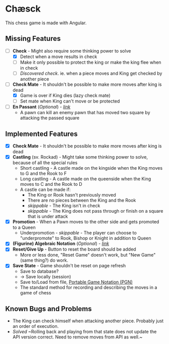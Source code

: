 # Chæsck

This chess game is made with Angular.

## Missing Features

- [ ] **Check** - Might also require some thinking power to solve
  - [x] Detect when a move results in check
  - [ ] Make it only possible to protect the king or make the king flee when in check
  - [ ] *Discovered check*. ie. when a piece moves and King get checked by another piece
- [ ] **Check Mate** - It shouldn't be possible to make more moves after king is dead
  - [x] Game is over if King dies (lazy check mate)
  - [ ] Set mate when King can't move or be protected
- [ ] **En Passant** (*Optional*) - [*link*](https://en.wikipedia.org/wiki/En_passant)
  - A pawn can kill an enemy pawn that has moved two square by attacking the passed square

## Implemented Features

- [x] **Check Mate** - It shouldn't be possible to make more moves after king is dead
- [x] **Castling** (sv. Rockad) - Might take some thinking power to solve, because of all the special rules
  - Short castling - A castle made on the kingside when the King moves to G and the Rook to F
  - Long castling - A castle made on the queenside when the King moves to C and the Rook to D
  - A castle can be made if:
    - The King or Rook hasn't previously moved
    - There are no pieces between the King and the Rook
    - *skippable* - The King isn't in check
    - *skippable* - The King does not pass through or finish on a square that is under attack
- [x] **Promotion** - When a Pawn moves to the other side and gets promoted to a Queen
  - Underpromotion - *skippable* - The player can choose to "underpromote" to Rook, Bishop or Knight in addition to Queen
- [x] **(Figurine) Algebraic Notation** (*Optional*) - [*link*](https://en.wikipedia.org/wiki/Algebraic_notation_(chess))
- [x] **Reset/Give Up** - Button to reset the board should be added
  - More or less done, "Reset Game" doesn't work, but "New Game" (same thing?) do work.
- [x] **Save State** - Game shouldn't be reset on page refresh
  - Save to database?
  - -> Save locally (session)
  - Save to/Load from file, [Portable Game Notation (PGN)](https://en.wikipedia.org/wiki/Portable_Game_Notation)
  - The standard method for recording and describing the moves in a game of chess

## Known Bugs and Problems

- The King can check himself when attacking another piece. Probably just an order of execution.
- *Solved* ~Rolling back and playing from that state does not update the API version correct. Need to remove moves from API as well.~
